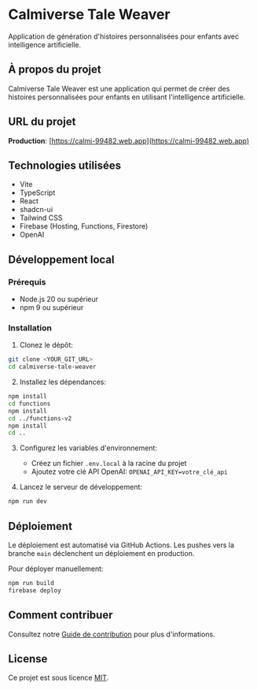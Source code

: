 
# Calmiverse Tale Weaver

Application de génération d'histoires personnalisées pour enfants avec intelligence artificielle.

## À propos du projet

Calmiverse Tale Weaver est une application qui permet de créer des histoires personnalisées pour enfants en utilisant l'intelligence artificielle.

## URL du projet

**Production**: [https://calmi-99482.web.app](https://calmi-99482.web.app)

## Technologies utilisées

- Vite
- TypeScript
- React
- shadcn-ui
- Tailwind CSS
- Firebase (Hosting, Functions, Firestore)
- OpenAI

## Développement local

### Prérequis

- Node.js 20 ou supérieur
- npm 9 ou supérieur

### Installation

1. Clonez le dépôt:
```sh
git clone <YOUR_GIT_URL>
cd calmiverse-tale-weaver
```

2. Installez les dépendances:
```sh
npm install
cd functions
npm install
cd ../functions-v2
npm install
cd ..
```

3. Configurez les variables d'environnement:
   - Créez un fichier `.env.local` à la racine du projet
   - Ajoutez votre clé API OpenAI: `OPENAI_API_KEY=votre_clé_api`

4. Lancez le serveur de développement:
```sh
npm run dev
```

## Déploiement

Le déploiement est automatisé via GitHub Actions. Les pushes vers la branche `main` déclenchent un déploiement en production.

Pour déployer manuellement:

```sh
npm run build
firebase deploy
```

## Comment contribuer

Consultez notre [Guide de contribution](CONTRIBUTING.md) pour plus d'informations.

## License

Ce projet est sous licence [MIT](LICENSE).
